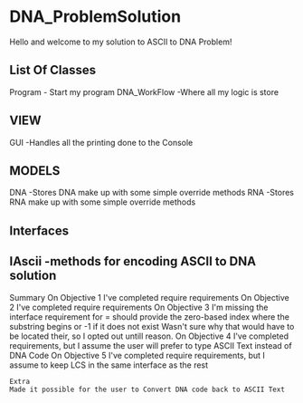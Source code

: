 # DNA_ProblemSolution

Hello and welcome to my solution to ASCII to DNA Problem!

List Of Classes
-------------------
Program 
	- Start my program
DNA_WorkFlow
	-Where all my logic is store

VIEW
------------------
GUI
	-Handles all the printing done to the Console

MODELS
------------------
DNA
	-Stores DNA make up with some simple override methods
RNA
	-Stores RNA make up with some simple override methods

Interfaces
------------------
IAscii
	-methods for encoding ASCII to DNA solution
-------------------
Summary
	On Objective 1 I've completed require requirements
	On Objective 2 I've completed require requirements
	On Objective 3 I'm missing the interface requirement for = should	provide	the	zero-based index	where	the	
substring	begins	or	-1	if	it	does	not	exist
	Wasn't sure why that would have to be located their, so I opted out untill reason.
	On Objective 4 I've completed requirements, but I assume the user will prefer to type ASCII Text instead of DNA Code
	On Objective 5 I've completed require requirements, but I assume to keep LCS in the same interface as the rest
	
	Extra
	Made it possible for the user to Convert DNA code back to ASCII Text